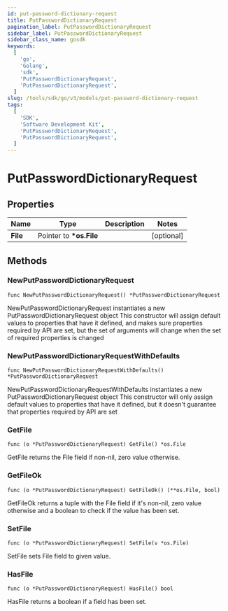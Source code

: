 ```yaml
---
id: put-password-dictionary-request
title: PutPasswordDictionaryRequest
pagination_label: PutPasswordDictionaryRequest
sidebar_label: PutPasswordDictionaryRequest
sidebar_class_name: gosdk
keywords:
  [
    'go',
    'Golang',
    'sdk',
    'PutPasswordDictionaryRequest',
    'PutPasswordDictionaryRequest',
  ]
slug: /tools/sdk/go/v3/models/put-password-dictionary-request
tags:
  [
    'SDK',
    'Software Development Kit',
    'PutPasswordDictionaryRequest',
    'PutPasswordDictionaryRequest',
  ]
---
```


# PutPasswordDictionaryRequest

## Properties

| Name     | Type                     | Description | Notes      |
| -------- | ------------------------ | ----------- | ---------- |
| **File** | Pointer to **\*os.File** |             | [optional] |

## Methods

### NewPutPasswordDictionaryRequest

`func NewPutPasswordDictionaryRequest() *PutPasswordDictionaryRequest`

NewPutPasswordDictionaryRequest instantiates a new PutPasswordDictionaryRequest object This constructor will assign default values to properties that have it defined, and makes sure properties required by API are set, but the set of arguments will change when the set of required properties is changed

### NewPutPasswordDictionaryRequestWithDefaults

`func NewPutPasswordDictionaryRequestWithDefaults() *PutPasswordDictionaryRequest`

NewPutPasswordDictionaryRequestWithDefaults instantiates a new PutPasswordDictionaryRequest object This constructor will only assign default values to properties that have it defined, but it doesn't guarantee that properties required by API are set

### GetFile

`func (o *PutPasswordDictionaryRequest) GetFile() *os.File`

GetFile returns the File field if non-nil, zero value otherwise.

### GetFileOk

`func (o *PutPasswordDictionaryRequest) GetFileOk() (**os.File, bool)`

GetFileOk returns a tuple with the File field if it's non-nil, zero value otherwise and a boolean to check if the value has been set.

### SetFile

`func (o *PutPasswordDictionaryRequest) SetFile(v *os.File)`

SetFile sets File field to given value.

### HasFile

`func (o *PutPasswordDictionaryRequest) HasFile() bool`

HasFile returns a boolean if a field has been set.
